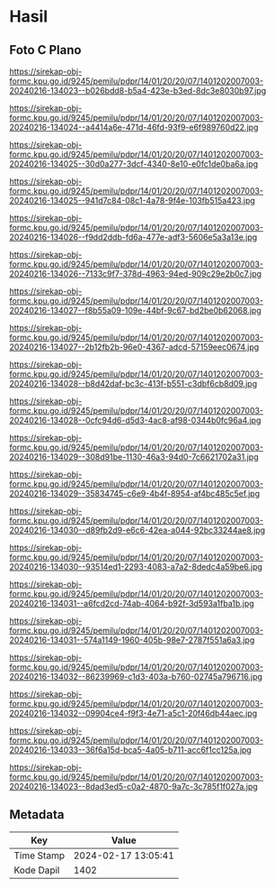 # Hasil

## Foto C Plano

https://sirekap-obj-formc.kpu.go.id/9245/pemilu/pdpr/14/01/20/20/07/1401202007003-20240216-134023--b026bdd8-b5a4-423e-b3ed-8dc3e8030b97.jpg

https://sirekap-obj-formc.kpu.go.id/9245/pemilu/pdpr/14/01/20/20/07/1401202007003-20240216-134024--a4414a6e-471d-46fd-93f9-e6f989760d22.jpg

https://sirekap-obj-formc.kpu.go.id/9245/pemilu/pdpr/14/01/20/20/07/1401202007003-20240216-134025--30d0a277-3dcf-4340-8e10-e0fc1de0ba6a.jpg

https://sirekap-obj-formc.kpu.go.id/9245/pemilu/pdpr/14/01/20/20/07/1401202007003-20240216-134025--941d7c84-08c1-4a78-9f4e-103fb515a423.jpg

https://sirekap-obj-formc.kpu.go.id/9245/pemilu/pdpr/14/01/20/20/07/1401202007003-20240216-134026--f9dd2ddb-fd6a-477e-adf3-5606e5a3a13e.jpg

https://sirekap-obj-formc.kpu.go.id/9245/pemilu/pdpr/14/01/20/20/07/1401202007003-20240216-134026--7133c9f7-378d-4963-94ed-909c29e2b0c7.jpg

https://sirekap-obj-formc.kpu.go.id/9245/pemilu/pdpr/14/01/20/20/07/1401202007003-20240216-134027--f8b55a09-109e-44bf-9c67-bd2be0b62068.jpg

https://sirekap-obj-formc.kpu.go.id/9245/pemilu/pdpr/14/01/20/20/07/1401202007003-20240216-134027--2b12fb2b-96e0-4367-adcd-57159eec0674.jpg

https://sirekap-obj-formc.kpu.go.id/9245/pemilu/pdpr/14/01/20/20/07/1401202007003-20240216-134028--b8d42daf-bc3c-413f-b551-c3dbf6cb8d09.jpg

https://sirekap-obj-formc.kpu.go.id/9245/pemilu/pdpr/14/01/20/20/07/1401202007003-20240216-134028--0cfc94d6-d5d3-4ac8-af98-0344b0fc96a4.jpg

https://sirekap-obj-formc.kpu.go.id/9245/pemilu/pdpr/14/01/20/20/07/1401202007003-20240216-134029--308d91be-1130-46a3-94d0-7c6621702a31.jpg

https://sirekap-obj-formc.kpu.go.id/9245/pemilu/pdpr/14/01/20/20/07/1401202007003-20240216-134029--35834745-c6e9-4b4f-8954-af4bc485c5ef.jpg

https://sirekap-obj-formc.kpu.go.id/9245/pemilu/pdpr/14/01/20/20/07/1401202007003-20240216-134030--d89fb2d9-e6c6-42ea-a044-92bc33244ae8.jpg

https://sirekap-obj-formc.kpu.go.id/9245/pemilu/pdpr/14/01/20/20/07/1401202007003-20240216-134030--93514ed1-2293-4083-a7a2-8dedc4a59be6.jpg

https://sirekap-obj-formc.kpu.go.id/9245/pemilu/pdpr/14/01/20/20/07/1401202007003-20240216-134031--a6fcd2cd-74ab-4064-b92f-3d593a1fba1b.jpg

https://sirekap-obj-formc.kpu.go.id/9245/pemilu/pdpr/14/01/20/20/07/1401202007003-20240216-134031--574a1149-1960-405b-98e7-2787f551a6a3.jpg

https://sirekap-obj-formc.kpu.go.id/9245/pemilu/pdpr/14/01/20/20/07/1401202007003-20240216-134032--86239969-c1d3-403a-b760-02745a796716.jpg

https://sirekap-obj-formc.kpu.go.id/9245/pemilu/pdpr/14/01/20/20/07/1401202007003-20240216-134032--09904ce4-f9f3-4e71-a5c1-20f46db44aec.jpg

https://sirekap-obj-formc.kpu.go.id/9245/pemilu/pdpr/14/01/20/20/07/1401202007003-20240216-134033--36f6a15d-bca5-4a05-b711-acc6f1cc125a.jpg

https://sirekap-obj-formc.kpu.go.id/9245/pemilu/pdpr/14/01/20/20/07/1401202007003-20240216-134023--8dad3ed5-c0a2-4870-9a7c-3c785f1f027a.jpg


## Metadata

| Key        | Value               |
| ---------- | ------------------- |
| Time Stamp | 2024-02-17 13:05:41 |
| Kode Dapil | 1402                |



